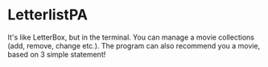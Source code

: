# LetterlistPA
It's like LetterBox, but in the terminal. You can manage a movie collections (add, remove, change etc.). The program can also recommend you a movie, based on 3 simple statement!
